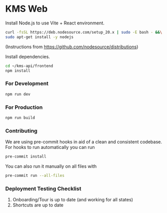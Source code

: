 # KMS Web
Install Node.js to use Vite + React environment.
```bash
curl -fsSL https://deb.nodesource.com/setup_20.x | sudo -E bash - &&\
sudo apt-get install -y nodejs
```
(Instructions from https://github.com/nodesource/distributions)

Install dependencies.
```bash
cd ~/kms-api/frontend
npm install
```

### For Development
```bash
npm run dev
```

### For Production
```bash
npm run build
```

### Contributing
We are using pre-commit hooks in aid of a clean and consistent codebase. For hooks to run automatically you can run 
```bash
pre-commit install
```
You can also run it manually on all files with
```bash
pre-commit run --all-files
```

### Deployment Testing Checklist
1. Onboarding/Tour is up to date (and working for all states)
2. Shortcuts are up to date
